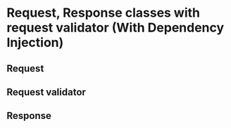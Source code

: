 # Request, Response classes with request validator (With Dependency Injection)

## Request

## Request validator

## Response
